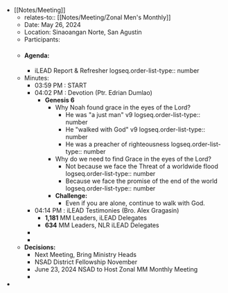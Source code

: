 - [[Notes/Meeting]]
	- relates-to:: [[Notes/Meeting/Zonal Men's Monthly]]
	- Date: May 26, 2024
	- Location: Sinaoangan Norte, San Agustin
	- Participants:
	- #### Agenda:
		- iLEAD Report & Refresher
		  logseq.order-list-type:: number
	- Minutes:
		- 03:59 PM : START
		- 04:02 PM : Devotion (Ptr. Edrian Dumlao)
			- **Genesis 6**
				- Why Noah found grace in the eyes of the Lord?
					- He was "a just man" v9
					  logseq.order-list-type:: number
					- He "walked with God" v9
					  logseq.order-list-type:: number
					- He was a preacher of righteousness
					  logseq.order-list-type:: number
				- Why do we need to find Grace in the eyes of the Lord?
					- Not because we face the Threat of a worldwide flood
					  logseq.order-list-type:: number
					- Because we face the promise of the end of the world
					  logseq.order-list-type:: number
				- **Challenge:**
					- Even if you are alone, continue to walk with God.
		- 04:14 PM : iLEAD Testimonies (Bro. Alex Gragasin)
			- **1,181** MM Leaders, iLEAD Delegates
			- **634** MM Leaders, NLR iLEAD Delegates
		-
		-
	- **Decisions:**
		- Next Meeting, Bring Ministry Heads
		- NSAD District Fellowship November
		- June 23, 2024 NSAD to Host Zonal MM Monthly Meeting
		-
-